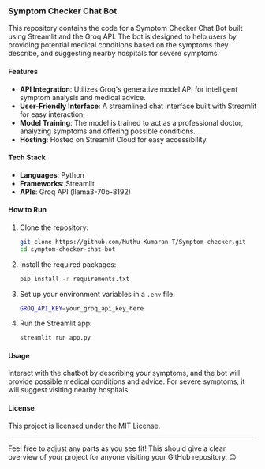 ### Symptom Checker Chat Bot

This repository contains the code for a Symptom Checker Chat Bot built using Streamlit and the Groq API. The bot is designed to help users by providing potential medical conditions based on the symptoms they describe, and suggesting nearby hospitals for severe symptoms.

#### Features
- **API Integration**: Utilizes Groq's generative model API for intelligent symptom analysis and medical advice.
- **User-Friendly Interface**: A streamlined chat interface built with Streamlit for easy interaction.
- **Model Training**: The model is trained to act as a professional doctor, analyzing symptoms and offering possible conditions.
- **Hosting**: Hosted on Streamlit Cloud for easy accessibility.

#### Tech Stack
- **Languages**: Python
- **Frameworks**: Streamlit
- **APIs**: Groq API (llama3-70b-8192)

#### How to Run
1. Clone the repository:
   ```bash
   git clone https://github.com/Muthu-Kumaran-T/Symptom-checker.git
   cd symptom-checker-chat-bot
   ```
2. Install the required packages:
   ```bash
   pip install -r requirements.txt
   ```
3. Set up your environment variables in a `.env` file:
   ```bash
   GROQ_API_KEY=your_groq_api_key_here
   ```
4. Run the Streamlit app:
   ```bash
   streamlit run app.py
   ```

#### Usage
Interact with the chatbot by describing your symptoms, and the bot will provide possible medical conditions and advice. For severe symptoms, it will suggest visiting nearby hospitals.

#### License
This project is licensed under the MIT License.

---

Feel free to adjust any parts as you see fit! This should give a clear overview of your project for anyone visiting your GitHub repository. 😊
